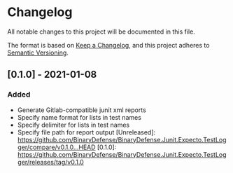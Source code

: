 # Changelog

All notable changes to this project will be documented in this file.

The format is based on [Keep a Changelog](https://keepachangelog.com/en/1.0.0/),
and this project adheres to [Semantic Versioning](https://semver.org/spec/v2.0.0.html).

## [0.1.0] - 2021-01-08

### Added
* Generate Gitlab-compatible junit xml reports
* Specify name format for lists in test names
* Specify delimiter for lists in test names
* Specify file path for report output
[Unreleased]: https://github.com/BinaryDefense/BinaryDefense.Junit.Expecto.TestLogger/compare/v0.1.0...HEAD
[0.1.0]: https://github.com/BinaryDefense/BinaryDefense.Junit.Expecto.TestLogger/releases/tag/v0.1.0
